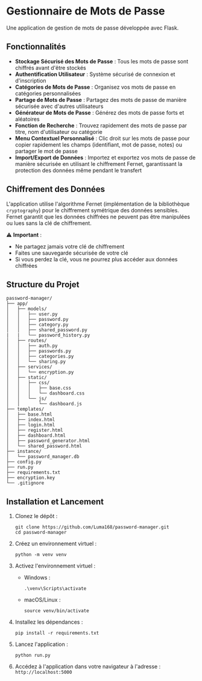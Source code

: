 # Gestionnaire de Mots de Passe

Une application de gestion de mots de passe développée avec Flask.

## Fonctionnalités

- **Stockage Sécurisé des Mots de Passe** : Tous les mots de passe sont chiffrés avant d'être stockés
- **Authentification Utilisateur** : Système sécurisé de connexion et d'inscription
- **Catégories de Mots de Passe** : Organisez vos mots de passe en catégories personnalisées
- **Partage de Mots de Passe** : Partagez des mots de passe de manière sécurisée avec d'autres utilisateurs
- **Générateur de Mots de Passe** : Générez des mots de passe forts et aléatoires
- **Fonction de Recherche** : Trouvez rapidement des mots de passe par titre, nom d'utilisateur ou catégorie
- **Menu Contextuel Personnalisé** : Clic droit sur les mots de passe pour copier rapidement les champs (identifiant, mot de passe, notes) ou partager le mot de passe
- **Import/Export de Données** : Importez et exportez vos mots de passe de manière sécurisée en utilisant le chiffrement Fernet, garantissant la protection des données même pendant le transfert

## Chiffrement des Données

L'application utilise l'algorithme Fernet (implémentation de la bibliothèque `cryptography`) pour le chiffrement symétrique des données sensibles. Fernet garantit que les données chiffrées ne peuvent pas être manipulées ou lues sans la clé de chiffrement.

⚠️ **Important** : 
- Ne partagez jamais votre clé de chiffrement
- Faites une sauvegarde sécurisée de votre clé
- Si vous perdez la clé, vous ne pourrez plus accéder aux données chiffrées

## Structure du Projet

```
password-manager/
├── app/
│   ├── models/
│   │   ├── user.py
│   │   ├── password.py
│   │   ├── category.py
│   │   ├── shared_password.py
|   |   └── password_history.py
│   ├── routes/
│   │   ├── auth.py
│   │   ├── passwords.py
│   │   ├── categories.py
│   │   └── sharing.py
│   ├── services/
│   │   └── encryption.py
│   ├── static/
│   │   ├── css/
│   │   │   ├── base.css
│   │   │   └── dashboard.css
│   │   └── js/
│   │       └── dashboard.js
├── templates/
│   ├── base.html
│   ├── index.html
│   ├── login.html
│   ├── register.html
│   ├── dashboard.html
│   ├── password_generator.html
│   └── shared_password.html
├── instance/
│   └── password_manager.db
├── config.py
├── run.py
├── requirements.txt
├── encryption.key
└── .gitignore
```

## Installation et Lancement

1. Clonez le dépôt :
   ```
   git clone https://github.com/Luma168/password-manager.git
   cd password-manager
   ```

2. Créez un environnement virtuel :
   ```
   python -m venv venv
   ```

3. Activez l'environnement virtuel :
   - Windows :
     ```
     .\venv\Scripts\activate
     ```
   - macOS/Linux :
     ```
     source venv/bin/activate
     ```

4. Installez les dépendances :
   ```
   pip install -r requirements.txt
   ```

5. Lancez l'application :
   ```
   python run.py
   ```

6. Accédez à l'application dans votre navigateur à l'adresse : `http://localhost:5000`